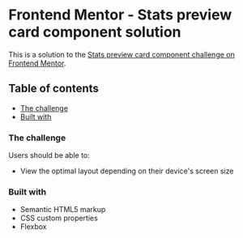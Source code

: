 # Frontend Mentor - Stats preview card component solution

This is a solution to the [Stats preview card component challenge on Frontend Mentor](https://www.frontendmentor.io/challenges/stats-preview-card-component-8JqbgoU62).

## Table of contents

  - [The challenge](#the-challenge)
  - [Built with](#built-with)


### The challenge

Users should be able to:

- View the optimal layout depending on their device's screen size


### Built with

- Semantic HTML5 markup
- CSS custom properties
- Flexbox

